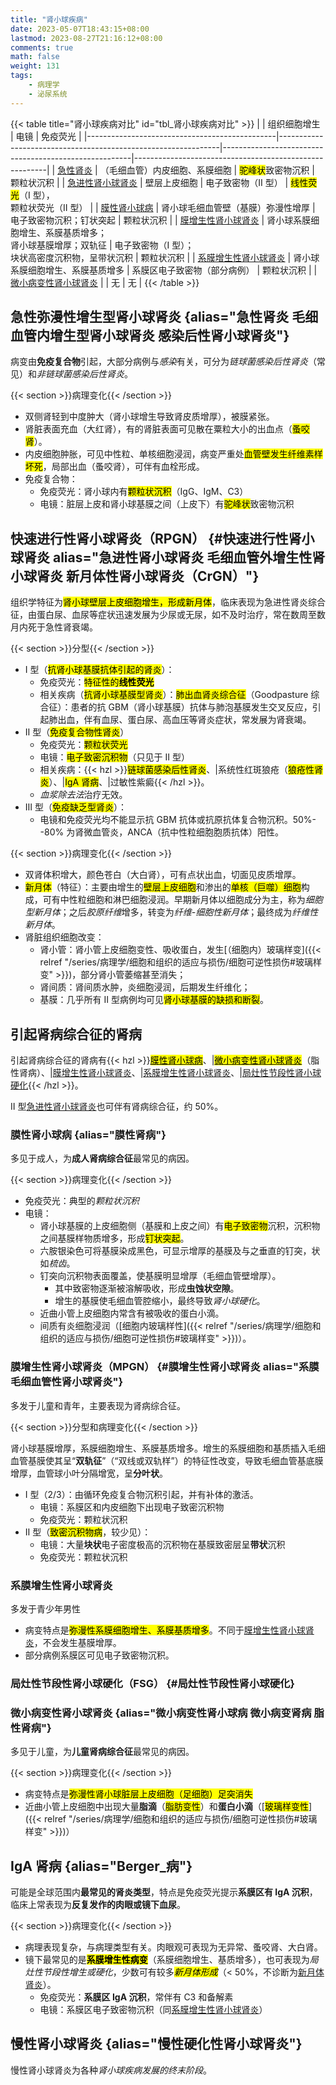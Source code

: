 ```yaml
---
title: "肾小球疾病"
date: 2023-05-07T18:43:15+08:00
lastmod: 2023-08-27T21:16:12+08:00
comments: true
math: false
weight: 131
tags:
    - 病理学
    - 泌尿系统
---
```


<!--more-->

{{< table title="肾小球疾病对比" id="tbl_肾小球疾病对比" >}}
|                                               | 组织细胞增生                                                  | 电镜                                                  | 免疫荧光                                               |
|-----------------------------------------------|---------------------------------------------------------------|-------------------------------------------------------|--------------------------------------------------------|
| [急性肾炎](#急性弥漫性增生型肾小球肾炎)       | （毛细血管）内皮细胞、系膜细胞                                | <mark>驼峰状</mark>致密物沉积                         | 颗粒状沉积                                             |
| [急进性肾小球肾炎](#快速进行性肾小球肾炎)     | 壁层上皮细胞                                                  | 电子致密物（Ⅱ 型）                                    | <mark>线性荧光</mark>（I 型），<br/>颗粒状荧光（Ⅱ 型） |
| [膜性肾小球病](#膜性肾小球病)                 | 肾小球毛细血管壁（基膜）弥漫性增厚                            | 电子致密物沉积；钉状突起                              | 颗粒状沉积                                             |
| [膜增生性肾小球肾炎](#膜增生性肾小球肾炎)     | 肾小球系膜细胞增生、系膜基质增多；<br/>肾小球基膜增厚；双轨征 | 电子致密物（Ⅰ 型）；<br/>块状高密度沉积物，呈带状沉积 | 颗粒状沉积                                             |
| [系膜增生性肾小球肾炎](#系膜增生性肾小球肾炎) | 肾小球系膜细胞增生、系膜基质增多                              | 系膜区电子致密物（部分病例）                          | 颗粒状沉积                                             |
| [微小病变性肾小球肾炎](#微小病变性肾小球肾炎) |                                                               | 无                                                    | 无                                                     |
{{< /table >}}

## 急性弥漫性增生型肾小球肾炎 {alias="急性肾炎 毛细血管内增生型肾小球肾炎 感染后性肾小球肾炎"}

病变由**免疫复合物**引起，大部分病例与*感染*有关，可分为*链球菌感染后性肾炎*（常见）和*非链球菌感染后性肾炎*。

{{< section >}}病理变化{{< /section >}}

- 双侧肾轻到中度肿大（肾小球增生导致肾皮质增厚），被膜紧张。
- 肾脏表面充血（大红肾），有的肾脏表面可见散在粟粒大小的出血点（<mark>蚤咬肾</mark>）。
- 内皮细胞肿胀，可见中性粒、单核细胞浸润，病变严重处<mark>血管壁发生纤维素样坏死</mark>，局部出血（蚤咬肾），可伴有血栓形成。
- 免疫复合物：
    - 免疫荧光：肾小球内有<mark>颗粒状沉积</mark>（IgG、IgM、C3）
    - 电镜：脏层上皮和肾小球基膜之间（上皮下）有<mark>驼峰状</mark>致密物沉积

## 快速进行性肾小球肾炎（RPGN） {#快速进行性肾小球肾炎 alias="急进性肾小球肾炎 毛细血管外增生性肾小球肾炎 新月体性肾小球肾炎（CrGN）"}

组织学特征为<mark>肾小球壁层上皮细胞增生，形成新月体</mark>，临床表现为急进性肾炎综合征，由蛋白尿、血尿等症状迅速发展为少尿或无尿，如不及时治疗，常在数周至数月内死于急性肾衰竭。

{{< section >}}分型{{< /section >}}

- Ⅰ 型（<mark>抗肾小球基膜抗体引起的肾炎</mark>）：
    - 免疫荧光：<mark>特征性的**线性荧光**</mark>
    - 相关疾病（<mark>抗肾小球基膜型肾炎</mark>）：<mark>肺出血肾炎综合征</mark>（Goodpasture 综合征）：患者的抗 GBM（肾小球基膜）抗体与肺泡基膜发生交叉反应，引起肺出血，伴有血尿、蛋白尿、高血压等肾炎症状，常发展为肾衰竭。
- Ⅱ 型（<mark>免疫复合物性肾炎</mark>）
    - 免疫荧光：<mark>颗粒状荧光</mark>
    - 电镜：<mark>电子致密沉积物</mark>（只见于 Ⅱ 型）
    - 相关疾病：{{< hzl >}}<mark>链球菌感染后性肾炎</mark>、|系统性红斑狼疮（<mark>狼疮性肾炎</mark>）、|<mark>IgA 肾病</mark>、|过敏性紫癜{{< /hzl >}}。
    - *血浆除去法*治疗无效。
- Ⅲ 型（<mark>免疫缺乏型肾炎</mark>）：
    - 电镜和免疫荧光均不能显示抗 GBM 抗体或抗原抗体复合物沉积。50%--80% 为肾微血管炎，ANCA（抗中性粒细胞胞质抗体）阳性。

{{< section >}}病理变化{{< /section >}}

- 双肾体积增大，颜色苍白（大白肾），可有点状出血，切面见皮质增厚。
- <mark>新月体</mark>（特征）：主要由增生的<mark>壁层上皮细胞</mark>和渗出的<mark>单核（巨噬）细胞</mark>构成，可有中性粒细胞和淋巴细胞浸润。早期新月体以细胞成分为主，称为*细胞型新月体*；之后*胶原纤维*增多，转变为*纤维-细胞性新月体*；最终成为*纤维性新月体*。
- 肾脏组织细胞改变：
    - 肾小管：肾小管上皮细胞变性、吸收蛋白，发生[（细胞内）玻璃样变]({{< relref "/series/病理学/细胞和组织的适应与损伤/细胞可逆性损伤#玻璃样变" >}})，部分肾小管萎缩甚至消失；
    - 肾间质：肾间质水肿，炎细胞浸润，后期发生纤维化；
    - 基膜：几乎所有 Ⅱ 型病例均可见<mark>肾小球基膜的缺损和断裂</mark>。

## 引起肾病综合征的肾病

引起肾病综合征的肾病有{{< hzl >}}[<mark>膜性肾小球病</mark>](#膜性肾小球病)、|[<mark>微小病变性肾小球肾炎</mark>](#微小病变性肾小球肾炎)（脂性肾病）、|[膜增生性肾小球肾炎](#膜增生性肾小球肾炎)、|[系膜增生性肾小球肾炎](#系膜增生性肾小球肾炎)、|[局灶性节段性肾小球硬化](#局灶性节段性肾小球硬化){{< /hzl >}}。

Ⅱ 型[急进性肾小球肾炎](#快速进行性肾小球肾炎)也可伴有肾病综合征，约 50%。

### 膜性肾小球病 {alias="膜性肾病"}

多见于成人，为**成人肾病综合征**最常见的病因。

{{< section >}}病理变化{{< /section >}}

- 免疫荧光：典型的*颗粒状沉积*
- 电镜：
    - 肾小球基膜的上皮细胞侧（基膜和上皮之间）有<mark>电子致密物</mark>沉积，沉积物之间基膜样物质增多，形成<mark>钉状突起</mark>。
    - 六胺银染色可将基膜染成黑色，可显示增厚的基膜及与之垂直的钉突，状如*梳齿*。
    - 钉突向沉积物表面覆盖，使基膜明显增厚（毛细血管壁增厚）。
        - 其中致密物逐渐被溶解吸收，形成**虫蚀状空隙**。
        - 增生的基膜使毛细血管腔缩小，最终导致*肾小球硬化*。
    - 近曲小管上皮细胞内常含有被吸收的蛋白小滴。
    - 间质有炎细胞浸润（[细胞内玻璃样性]({{< relref "/series/病理学/细胞和组织的适应与损伤/细胞可逆性损伤#玻璃样变" >}})）。

### 膜增生性肾小球肾炎（MPGN） {#膜增生性肾小球肾炎 alias="系膜毛细血管性肾小球肾炎"}

多发于儿童和青年，主要表现为肾病综合征。

{{< section >}}分型和病理变化{{< /section >}}

肾小球基膜增厚，系膜细胞增生、系膜基质增多。增生的系膜细胞和基质插入毛细血管基膜使其呈“**双轨征**”（“双线或双轨样”）的特征性改变，导致毛细血管基底膜增厚，血管球小叶分隔增宽，呈**分叶状**。

- Ⅰ 型（2/3）：由循环免疫复合物沉积引起，并有补体的激活。
    - 电镜：系膜区和内皮细胞下出现电子致密沉积物
    - 免疫荧光：颗粒状沉积
- Ⅱ 型（<mark>致密沉积物病</mark>，较少见）：
    - 电镜：大量**块状**电子密度极高的沉积物在基膜致密层呈**带状**沉积
    - 免疫荧光：颗粒状沉积

### 系膜增生性肾小球肾炎

多发于青少年男性

- 病变特点是<mark>弥漫性系膜细胞增生、系膜基质增多</mark>。不同于[膜增生性肾小球肾炎](#膜增生性肾小球肾炎)，不会发生基膜增厚。
- 部分病例系膜区可见电子致密物沉积。

### 局灶性节段性肾小球硬化（FSG） {#局灶性节段性肾小球硬化}

### 微小病变性肾小球肾炎 {alias="微小病变性肾小球病 微小病变肾病 脂性肾病"}

多见于儿童，为**儿童肾病综合征**最常见的病因。

{{< section >}}病理变化{{< /section >}}

- 病变特点是<mark>弥漫性肾小球脏层上皮细胞（足细胞）足突消失</mark>
- 近曲小管上皮细胞中出现大量**脂滴**（<mark>脂肪变性</mark>）和**蛋白小滴**（[<mark>玻璃样变性</mark>]({{< relref "/series/病理学/细胞和组织的适应与损伤/细胞可逆性损伤#玻璃样变" >}})）

## IgA 肾病 {alias="Berger\_病"}

可能是全球范围内**最常见的肾炎类型**，特点是免疫荧光提示**系膜区有 IgA 沉积**，临床上常表现为**反复发作的肉眼或镜下血尿**。

{{< section >}}病理变化{{< /section >}}

- 病理表现复杂，与病理类型有关。肉眼观可表现为无异常、蚤咬肾、大白肾。
- 镜下最常见的是<mark>**系膜增生性病变**</mark>（系膜细胞增生、基质增多），也可表现为*局灶性节段性增生或硬化*，少数可有较多<mark>*新月体形成*</mark>（\< 50%，不诊断为[新月体肾炎](#快速进行性肾小球肾炎)）。
    - 免疫荧光：**系膜区 IgA 沉积**，常伴有 C3 和备解素
    - 电镜：系膜区电子致密物沉积（同[系膜增生性肾小球肾炎](#系膜增生性肾小球肾炎)）

## 慢性肾小球肾炎 {alias="慢性硬化性肾小球肾炎"}

慢性肾小球肾炎为各种*肾小球疾病发展的终末阶段*。
